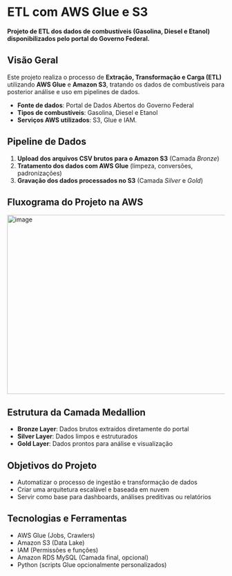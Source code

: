 # ETL com AWS Glue e S3

**Projeto de ETL dos dados de combustíveis (Gasolina, Diesel e Etanol) disponibilizados pelo portal do Governo Federal.**

## Visão Geral

Este projeto realiza o processo de **Extração, Transformação e Carga (ETL)** utilizando **AWS Glue** e **Amazon S3**, tratando os dados de combustíveis para posterior análise e uso em pipelines de dados.

* **Fonte de dados**: Portal de Dados Abertos do Governo Federal
*  **Tipos de combustíveis**: Gasolina, Diesel e Etanol
*  **Serviços AWS utilizados**: S3, Glue e IAM.

## Pipeline de Dados

1. **Upload dos arquivos CSV brutos para o Amazon S3** (Camada *Bronze*)
2. **Tratamento dos dados com AWS Glue** (limpeza, conversões, padronizações)
3. **Gravação dos dados processados no S3** (Camada *Silver* e *Gold*)

## Fluxograma do Projeto na AWS

<img width="699" height="414" alt="image" src="https://github.com/user-attachments/assets/65f4c153-33a6-4508-833e-a4aff36b1341" />

## Estrutura da Camada Medallion

* **Bronze Layer**: Dados brutos extraídos diretamente do portal
* **Silver Layer**: Dados limpos e estruturados
* **Gold Layer**: Dados prontos para análise e visualização

##  Objetivos do Projeto

* Automatizar o processo de ingestão e transformação de dados
* Criar uma arquitetura escalável e baseada em nuvem
* Servir como base para dashboards, análises preditivas ou relatórios

## Tecnologias e Ferramentas

* AWS Glue (Jobs, Crawlers)
* Amazon S3 (Data Lake)
* IAM (Permissões e funções)
* Amazon RDS MySQL (Camada final, opcional)
* Python (scripts Glue opcionalmente personalizados)




